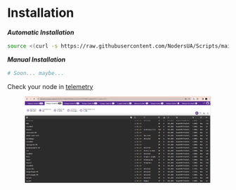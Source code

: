 # Installation

_**Automatic Installation**_

```bash
source <(curl -s https://raw.githubusercontent.com/NodersUA/Scripts/main/subspace_advanced-cli)
```

_**Manual Installation**_

```bash
# Soon... maybe...
```

Check your node in [telemetry](https://telemetry.subspace.network/#list/0x418040fc282f5e5ddd432c46d05297636f6f75ce68d66499ff4cbda69ccd180b)

<figure><img src="../../.gitbook/assets/image (10).png" alt=""><figcaption></figcaption></figure>
